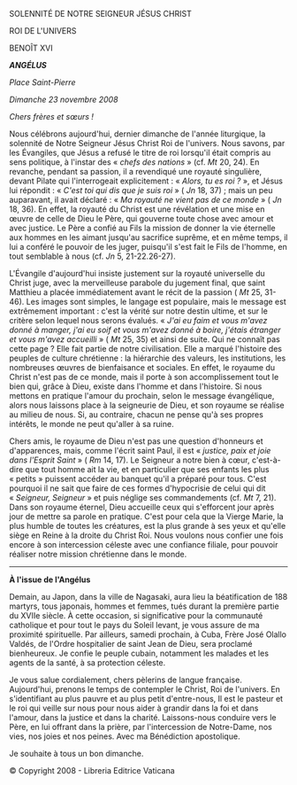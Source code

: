 SOLENNITÉ DE NOTRE SEIGNEUR JÉSUS CHRIST

ROI DE L'UNIVERS

BENOÎT XVI

***ANGÉLUS***

*Place Saint-Pierre*

*Dimanche 23 novembre 2008*

*Chers frères et sœurs !*

Nous célébrons aujourd'hui, dernier dimanche de l'année liturgique, la solennité de Notre Seigneur Jésus Christ Roi de l'univers. Nous savons, par les Évangiles, que Jésus a refusé le titre de roi lorsqu'il était compris au sens politique, à l'instar des « *chefs des nations* » (cf. *Mt* 20, 24). En revanche, pendant sa passion, il a revendiqué une royauté singulière, devant Pilate qui l'interrogeait explicitement : « *Alors, tu es roi ?* », et Jésus lui répondit : « *C'est toi qui dis que je suis roi* » ( *Jn* 18, 37) ; mais un peu auparavant, il avait déclaré : « *Ma royauté ne vient pas de ce monde* » ( *Jn* 18, 36). En effet, la royauté du Christ est une révélation et une mise en œuvre de celle de Dieu le Père, qui gouverne toute chose avec amour et avec justice. Le Père a confié au Fils la mission de donner la vie éternelle aux hommes en les aimant jusqu'au sacrifice suprême, et en même temps, il lui a conféré le pouvoir de les juger, puisqu'il s'est fait le Fils de l'homme, en tout semblable à nous (cf. *Jn* 5, 21-22.26-27).

L'Évangile d'aujourd'hui insiste justement sur la royauté universelle du Christ juge, avec la merveilleuse parabole du jugement final, que saint Matthieu a placée immédiatement avant le récit de la passion ( *Mt* 25, 31-46). Les images sont simples, le langage est populaire, mais le message est extrêmement important : c'est la vérité sur notre destin ultime, et sur le critère selon lequel nous serons évalués. « *J'ai eu faim et vous m'avez donné à manger, j'ai eu soif et vous m'avez donné à boire, j'étais étranger et vous m'avez accueilli* » ( *Mt* 25, 35) et ainsi de suite. Qui ne connaît pas cette page ? Elle fait partie de notre civilisation. Elle a marqué l'histoire des peuples de culture chrétienne : la hiérarchie des valeurs, les institutions, les nombreuses œuvres de bienfaisance et sociales. En effet, le royaume du Christ n'est pas de ce monde, mais il porte à son accomplissement tout le bien qui, grâce à Dieu, existe dans l'homme et dans l'histoire. Si nous mettons en pratique l'amour du prochain, selon le message évangélique, alors nous laissons place à la seigneurie de Dieu, et son royaume se réalise au milieu de nous. Si, au contraire, chacun ne pense qu'à ses propres intérêts, le monde ne peut qu'aller à sa ruine.

Chers amis, le royaume de Dieu n'est pas une question d'honneurs et d'apparences, mais, comme l'écrit saint Paul, il est « *justice, paix et joie dans l'Esprit Saint* » ( *Rm* 14, 17). Le Seigneur a notre bien à cœur, c'est-à-dire que tout homme ait la vie, et en particulier que ses enfants les plus « petits » puissent accéder au banquet qu'il a préparé pour tous. C'est pourquoi il ne sait que faire de ces formes d'hypocrisie de celui qui dit « *Seigneur, Seigneur* » et puis néglige ses commandements (cf. *Mt* 7, 21). Dans son royaume éternel, Dieu accueille ceux qui s'efforcent jour après jour de mettre sa parole en pratique. C'est pour cela que la Vierge Marie, la plus humble de toutes les créatures, est la plus grande à ses yeux et qu'elle siège en Reine à la droite du Christ Roi. Nous voulons nous confier une fois encore à son intercession céleste avec une confiance filiale, pour pouvoir réaliser notre mission chrétienne dans le monde.

* * *

**À l'issue de l'Angélus**

Demain, au Japon, dans la ville de Nagasaki, aura lieu la béatification de 188 martyrs, tous japonais, hommes et femmes, tués durant la première partie du XVIIe siècle. À cette occasion, si significative pour la communauté catholique et pour tout le pays du Soleil levant, je vous assure de ma proximité spirituelle. Par ailleurs, samedi prochain, à Cuba, Frère José Olallo Valdés, de l'Ordre hospitalier de saint Jean de Dieu, sera proclamé bienheureux. Je confie le peuple cubain, notamment les malades et les agents de la santé, à sa protection céleste.

Je vous salue cordialement, chers pèlerins de langue française. Aujourd'hui, prenons le temps de contempler le Christ, Roi de l'univers. En s'identifiant au plus pauvre et au plus petit d'entre-nous, Il est le pasteur et le roi qui veille sur nous pour nous aider à grandir dans la foi et dans l'amour, dans la justice et dans la charité. Laissons-nous conduire vers le Père, en lui offrant dans la prière, par l'intercession de Notre-Dame, nos vies, nos joies et nos peines. Avec ma Bénédiction apostolique.

Je souhaite à tous un bon dimanche.

© Copyright 2008 - Libreria Editrice Vaticana
